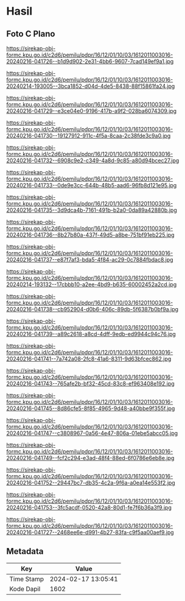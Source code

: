 # Hasil

## Foto C Plano

https://sirekap-obj-formc.kpu.go.id/c2d6/pemilu/pdpr/16/12/01/10/03/1612011003016-20240216-041726--b1d9d902-2e31-4bb6-9607-7cad149ef9a1.jpg

https://sirekap-obj-formc.kpu.go.id/c2d6/pemilu/pdpr/16/12/01/10/03/1612011003016-20240214-193005--3bca1852-d04d-4de5-8438-88f15861fa24.jpg

https://sirekap-obj-formc.kpu.go.id/c2d6/pemilu/pdpr/16/12/01/10/03/1612011003016-20240216-041729--e3ce04e0-9196-417b-a9f2-028ba6074309.jpg

https://sirekap-obj-formc.kpu.go.id/c2d6/pemilu/pdpr/16/12/01/10/03/1612011003016-20240216-041730--19127912-911c-4f5a-8caa-2c38fde3c9a0.jpg

https://sirekap-obj-formc.kpu.go.id/c2d6/pemilu/pdpr/16/12/01/10/03/1612011003016-20240216-041732--6908c9e2-c349-4a8d-9c85-a80d94bcec27.jpg

https://sirekap-obj-formc.kpu.go.id/c2d6/pemilu/pdpr/16/12/01/10/03/1612011003016-20240216-041733--0de9e3cc-644b-48b5-aad6-96fb8d121e95.jpg

https://sirekap-obj-formc.kpu.go.id/c2d6/pemilu/pdpr/16/12/01/10/03/1612011003016-20240216-041735--3d9dca4b-7161-491b-b2a0-0da89a42880b.jpg

https://sirekap-obj-formc.kpu.go.id/c2d6/pemilu/pdpr/16/12/01/10/03/1612011003016-20240216-041736--8b27b80a-437f-49d5-a8be-751bf91eb225.jpg

https://sirekap-obj-formc.kpu.go.id/c2d6/pemilu/pdpr/16/12/01/10/03/1612011003016-20240216-041737--e87f7af3-bda5-4f84-ac29-0c7884fbdac8.jpg

https://sirekap-obj-formc.kpu.go.id/c2d6/pemilu/pdpr/16/12/01/10/03/1612011003016-20240214-193132--17cbbb10-a2ee-4bd9-b635-60002452a2cd.jpg

https://sirekap-obj-formc.kpu.go.id/c2d6/pemilu/pdpr/16/12/01/10/03/1612011003016-20240216-041738--cb952904-d0b6-406c-89db-5f6387b0bf9a.jpg

https://sirekap-obj-formc.kpu.go.id/c2d6/pemilu/pdpr/16/12/01/10/03/1612011003016-20240216-041739--a89c2618-a8cd-4dff-9edb-ed9944c94c76.jpg

https://sirekap-obj-formc.kpu.go.id/c2d6/pemilu/pdpr/16/12/01/10/03/1612011003016-20240216-041741--7a742a08-2fc8-41a6-8311-9d63bfcec862.jpg

https://sirekap-obj-formc.kpu.go.id/c2d6/pemilu/pdpr/16/12/01/10/03/1612011003016-20240216-041743--765afe2b-bf32-45cd-83c8-ef963408e192.jpg

https://sirekap-obj-formc.kpu.go.id/c2d6/pemilu/pdpr/16/12/01/10/03/1612011003016-20240216-041745--8d86cfe5-8f85-4965-9d48-a40bbe9f355f.jpg

https://sirekap-obj-formc.kpu.go.id/c2d6/pemilu/pdpr/16/12/01/10/03/1612011003016-20240216-041747--c3808967-0a56-4e47-806a-01ebe5abcc05.jpg

https://sirekap-obj-formc.kpu.go.id/c2d6/pemilu/pdpr/16/12/01/10/03/1612011003016-20240216-041749--fcf2c294-e3ad-48f4-88ed-6f0786e6eb8e.jpg

https://sirekap-obj-formc.kpu.go.id/c2d6/pemilu/pdpr/16/12/01/10/03/1612011003016-20240216-041752--29447bc7-db35-4c2a-9f6a-a0ea14e553f2.jpg

https://sirekap-obj-formc.kpu.go.id/c2d6/pemilu/pdpr/16/12/01/10/03/1612011003016-20240216-041753--3fc5acdf-0520-42a8-80d1-fe7f6b36a3f9.jpg

https://sirekap-obj-formc.kpu.go.id/c2d6/pemilu/pdpr/16/12/01/10/03/1612011003016-20240216-041727--2468ee6e-d991-4b27-83fa-c9f5aa00aef9.jpg


## Metadata

| Key        | Value               |
| ---------- | ------------------- |
| Time Stamp | 2024-02-17 13:05:41 |
| Kode Dapil | 1602                |



